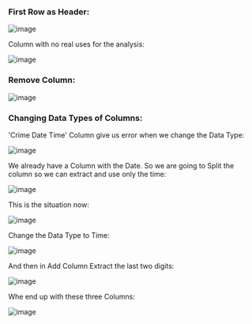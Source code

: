 ### First Row as Header:

![image](https://github.com/mfernandezcean/Crime_Report/assets/105746149/22cf8945-81df-490c-b2f4-3d9d35ce871f)


Column with no real uses for the analysis:

![image](https://github.com/mfernandezcean/Crime_Report/assets/105746149/b1f9761c-a5e7-443d-ae8f-b570a25f181c)

### Remove Column:

![image](https://github.com/mfernandezcean/Crime_Report/assets/105746149/b632000f-40b4-43e5-b44f-7dc51048d140)

### Changing Data Types of Columns:

'Crime Date Time' Column give us error when we change the Data Type:

![image](https://github.com/mfernandezcean/Crime_Report/assets/105746149/b09b9d1d-5c48-401c-b4a0-740909c1d303)

We already have a Column with the Date. So we are going to Split the column so we can extract and use only the time:

![image](https://github.com/mfernandezcean/Crime_Report/assets/105746149/67937fe1-abb3-4e6a-b2c3-e71e9f77bfb3)

This is the situation now:

![image](https://github.com/mfernandezcean/Crime_Report/assets/105746149/176852ec-a555-4164-9147-3320901236c4)

Change the Data Type to Time:

![image](https://github.com/mfernandezcean/Crime_Report/assets/105746149/b0c4dc2d-6902-4430-9684-017f97538811)

And then in Add Column Extract the last two digits:

![image](https://github.com/mfernandezcean/Crime_Report/assets/105746149/ddc191f5-3386-4d42-8543-f67b1693e5a9)

Whe end up with these three Columns:

![image](https://github.com/mfernandezcean/Crime_Report/assets/105746149/349a3fb9-6bef-4f90-b325-7a38e86fb0c9)

